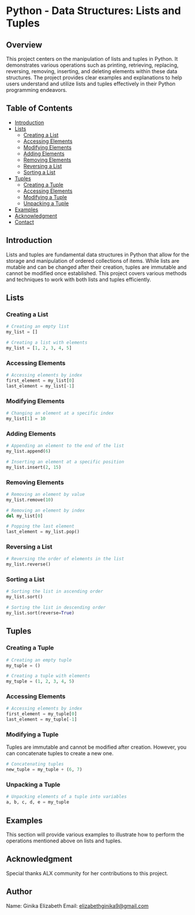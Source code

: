 # Python - Data Structures: Lists and Tuples

## Overview

This project centers on the manipulation of lists and tuples in Python. It demonstrates various operations such as printing, retrieving, replacing, reversing, removing, inserting, and deleting elements within these data structures. The project provides clear examples and explanations to help users understand and utilize lists and tuples effectively in their Python programming endeavors.

## Table of Contents

- [Introduction](#introduction)
- [Lists](#lists)
  - [Creating a List](#creating-a-list)
  - [Accessing Elements](#accessing-elements)
  - [Modifying Elements](#modifying-elements)
  - [Adding Elements](#adding-elements)
  - [Removing Elements](#removing-elements)
  - [Reversing a List](#reversing-a-list)
  - [Sorting a List](#sorting-a-list)
- [Tuples](#tuples)
  - [Creating a Tuple](#creating-a-tuple)
  - [Accessing Elements](#accessing-elements-1)
  - [Modifying a Tuple](#modifying-a-tuple)
  - [Unpacking a Tuple](#unpacking-a-tuple)
- [Examples](#examples)
- [Acknowledgment](#acknowledgment)
- [Contact](#contact)

## Introduction

Lists and tuples are fundamental data structures in Python that allow for the storage and manipulation of ordered collections of items. While lists are mutable and can be changed after their creation, tuples are immutable and cannot be modified once established. This project covers various methods and techniques to work with both lists and tuples efficiently.

## Lists

### Creating a List

```python
# Creating an empty list
my_list = []

# Creating a list with elements
my_list = [1, 2, 3, 4, 5]
```

### Accessing Elements

```python
# Accessing elements by index
first_element = my_list[0]
last_element = my_list[-1]
```

### Modifying Elements

```python
# Changing an element at a specific index
my_list[1] = 10
```

### Adding Elements

```python
# Appending an element to the end of the list
my_list.append(6)

# Inserting an element at a specific position
my_list.insert(2, 15)
```

### Removing Elements

```python
# Removing an element by value
my_list.remove(10)

# Removing an element by index
del my_list[0]

# Popping the last element
last_element = my_list.pop()
```

### Reversing a List

```python
# Reversing the order of elements in the list
my_list.reverse()
```

### Sorting a List

```python
# Sorting the list in ascending order
my_list.sort()

# Sorting the list in descending order
my_list.sort(reverse=True)
```

## Tuples

### Creating a Tuple

```python
# Creating an empty tuple
my_tuple = ()

# Creating a tuple with elements
my_tuple = (1, 2, 3, 4, 5)
```

### Accessing Elements

```python
# Accessing elements by index
first_element = my_tuple[0]
last_element = my_tuple[-1]
```

### Modifying a Tuple

Tuples are immutable and cannot be modified after creation. However, you can concatenate tuples to create a new one.

```python
# Concatenating tuples
new_tuple = my_tuple + (6, 7)
```

### Unpacking a Tuple

```python
# Unpacking elements of a tuple into variables
a, b, c, d, e = my_tuple
```

## Examples

This section will provide various examples to illustrate how to perform the operations mentioned above on lists and tuples.

## Acknowledgment

Special thanks ALX community for her contributions to this project.

## Author 

Name: Ginika Elizabeth 
Email: elizabethginika9@gmail.com
